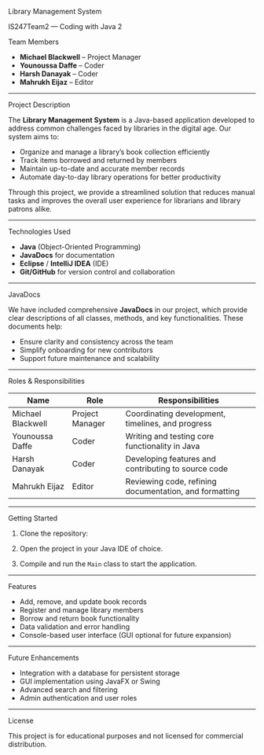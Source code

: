  Library Management System

IS247Team2 — Coding with Java 2

 Team Members

- **Michael Blackwell** – Project Manager  
- **Younoussa Daffe** – Coder  
- **Harsh Danayak** – Coder  
- **Mahrukh Eijaz** – Editor

---

 Project Description

The **Library Management System** is a Java-based application developed to address common challenges faced by libraries in the digital age. Our system aims to:

- Organize and manage a library’s book collection efficiently  
- Track items borrowed and returned by members  
- Maintain up-to-date and accurate member records  
- Automate day-to-day library operations for better productivity

Through this project, we provide a streamlined solution that reduces manual tasks and improves the overall user experience for librarians and library patrons alike.

---

 Technologies Used

- **Java** (Object-Oriented Programming)
- **JavaDocs** for documentation
- **Eclipse** / **IntelliJ IDEA** (IDE)
- **Git/GitHub** for version control and collaboration

---

 JavaDocs

We have included comprehensive **JavaDocs** in our project, which provide clear descriptions of all classes, methods, and key functionalities. These documents help:

- Ensure clarity and consistency across the team
- Simplify onboarding for new contributors
- Support future maintenance and scalability

---

 Roles & Responsibilities

| Name              | Role            | Responsibilities                                        |
|-------------------|------------------|----------------------------------------------------------|
| Michael Blackwell | Project Manager | Coordinating development, timelines, and progress       |
| Younoussa Daffe   | Coder            | Writing and testing core functionality in Java          |
| Harsh Danayak     | Coder            | Developing features and contributing to source code     |
| Mahrukh Eijaz     | Editor           | Reviewing code, refining documentation, and formatting  |

---

 Getting Started

1. Clone the repository:

2. Open the project in your Java IDE of choice.

3. Compile and run the `Main` class to start the application.

---

 Features

- Add, remove, and update book records
- Register and manage library members
- Borrow and return book functionality
- Data validation and error handling
- Console-based user interface (GUI optional for future expansion)

---

 Future Enhancements

- Integration with a database for persistent storage  
- GUI implementation using JavaFX or Swing  
- Advanced search and filtering  
- Admin authentication and user roles  

---

 License

This project is for educational purposes and not licensed for commercial distribution.
